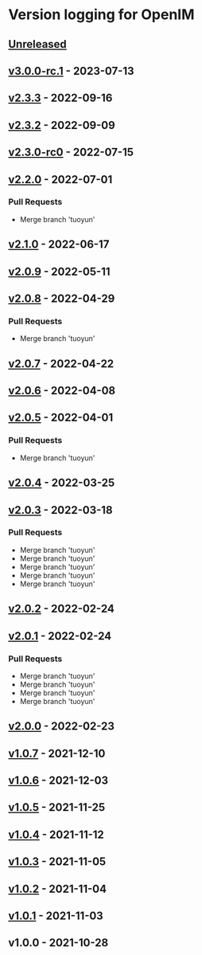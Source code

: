 # Version logging for OpenIM

<!-- BEGIN MUNGE: GENERATED_TOC -->

<!-- END MUNGE: GENERATED_TOC -->

<a name="unreleased"></a>
## [Unreleased]


<a name="v3.0.0-rc.1"></a>
## [v3.0.0-rc.1] - 2023-07-13

<a name="v2.3.3"></a>
## [v2.3.3] - 2022-09-16

<a name="v2.3.2"></a>
## [v2.3.2] - 2022-09-09

<a name="v2.3.0-rc0"></a>
## [v2.3.0-rc0] - 2022-07-15

<a name="v2.2.0"></a>
## [v2.2.0] - 2022-07-01
### Pull Requests
- Merge branch 'tuoyun'


<a name="v2.1.0"></a>
## [v2.1.0] - 2022-06-17

<a name="v2.0.9"></a>
## [v2.0.9] - 2022-05-11

<a name="v2.0.8"></a>
## [v2.0.8] - 2022-04-29
### Pull Requests
- Merge branch 'tuoyun'


<a name="v2.0.7"></a>
## [v2.0.7] - 2022-04-22

<a name="v2.0.6"></a>
## [v2.0.6] - 2022-04-08

<a name="v2.0.5"></a>
## [v2.0.5] - 2022-04-01
### Pull Requests
- Merge branch 'tuoyun'


<a name="v2.0.4"></a>
## [v2.0.4] - 2022-03-25

<a name="v2.0.3"></a>
## [v2.0.3] - 2022-03-18
### Pull Requests
- Merge branch 'tuoyun'
- Merge branch 'tuoyun'
- Merge branch 'tuoyun'
- Merge branch 'tuoyun'
- Merge branch 'tuoyun'


<a name="v2.0.2"></a>
## [v2.0.2] - 2022-02-24

<a name="v2.0.1"></a>
## [v2.0.1] - 2022-02-24
### Pull Requests
- Merge branch 'tuoyun'
- Merge branch 'tuoyun'
- Merge branch 'tuoyun'
- Merge branch 'tuoyun'


<a name="v2.0.0"></a>
## [v2.0.0] - 2022-02-23

<a name="v1.0.7"></a>
## [v1.0.7] - 2021-12-10

<a name="v1.0.6"></a>
## [v1.0.6] - 2021-12-03

<a name="v1.0.5"></a>
## [v1.0.5] - 2021-11-25

<a name="v1.0.4"></a>
## [v1.0.4] - 2021-11-12

<a name="v1.0.3"></a>
## [v1.0.3] - 2021-11-05

<a name="v1.0.2"></a>
## [v1.0.2] - 2021-11-04

<a name="v1.0.1"></a>
## [v1.0.1] - 2021-11-03

<a name="v1.0.0"></a>
## v1.0.0 - 2021-10-28

[Unreleased]: https://github.com/openimsdk/openim-sdk-core/compare/v3.0.0-rc.1...HEAD
[v3.0.0-rc.1]: https://github.com/openimsdk/openim-sdk-core/compare/v2.3.3...v3.0.0-rc.1
[v2.3.3]: https://github.com/openimsdk/openim-sdk-core/compare/v2.3.2...v2.3.3
[v2.3.2]: https://github.com/openimsdk/openim-sdk-core/compare/v2.3.0-rc0...v2.3.2
[v2.3.0-rc0]: https://github.com/openimsdk/openim-sdk-core/compare/v2.2.0...v2.3.0-rc0
[v2.2.0]: https://github.com/openimsdk/openim-sdk-core/compare/v2.1.0...v2.2.0
[v2.1.0]: https://github.com/openimsdk/openim-sdk-core/compare/v2.0.9...v2.1.0
[v2.0.9]: https://github.com/openimsdk/openim-sdk-core/compare/v2.0.8...v2.0.9
[v2.0.8]: https://github.com/openimsdk/openim-sdk-core/compare/v2.0.7...v2.0.8
[v2.0.7]: https://github.com/openimsdk/openim-sdk-core/compare/v2.0.6...v2.0.7
[v2.0.6]: https://github.com/openimsdk/openim-sdk-core/compare/v2.0.5...v2.0.6
[v2.0.5]: https://github.com/openimsdk/openim-sdk-core/compare/v2.0.4...v2.0.5
[v2.0.4]: https://github.com/openimsdk/openim-sdk-core/compare/v2.0.3...v2.0.4
[v2.0.3]: https://github.com/openimsdk/openim-sdk-core/compare/v2.0.2...v2.0.3
[v2.0.2]: https://github.com/openimsdk/openim-sdk-core/compare/v2.0.1...v2.0.2
[v2.0.1]: https://github.com/openimsdk/openim-sdk-core/compare/v2.0.0...v2.0.1
[v2.0.0]: https://github.com/openimsdk/openim-sdk-core/compare/v1.0.7...v2.0.0
[v1.0.7]: https://github.com/openimsdk/openim-sdk-core/compare/v1.0.6...v1.0.7
[v1.0.6]: https://github.com/openimsdk/openim-sdk-core/compare/v1.0.5...v1.0.6
[v1.0.5]: https://github.com/openimsdk/openim-sdk-core/compare/v1.0.4...v1.0.5
[v1.0.4]: https://github.com/openimsdk/openim-sdk-core/compare/v1.0.3...v1.0.4
[v1.0.3]: https://github.com/openimsdk/openim-sdk-core/compare/v1.0.2...v1.0.3
[v1.0.2]: https://github.com/openimsdk/openim-sdk-core/compare/v1.0.1...v1.0.2
[v1.0.1]: https://github.com/openimsdk/openim-sdk-core/compare/v1.0.0...v1.0.1
